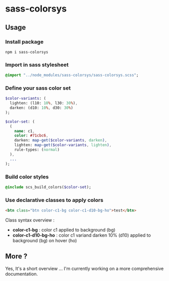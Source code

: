 # sass-colorsys

## Usage

### Install package
```
npm i sass-colorsys
```

### Import in sass stylesheet

```sass
@import "../node_modules/sass-colorsys/sass-colorsys.scss";
```

### Define your sass color set
```sass
$color-variants: (
  lighten: (l10: 10%, l30: 30%),
  darken: (d10: 10%, d30: 30%)
);

$color-set: (
  (
    name: c1,
    color: #71cbc6,
    darken: map-get($color-variants, darken),
    lighten: map-get($color-variants, lighten),
    rule-types: (normal)
  ),
  ...
);
```
### Build color styles
```sass
@include scs_build_colors($color-set);

```

### Use declarative classes to apply colors
```html
<btn class="btn color-c1-bg color-c1-d10-bg-ho">test</btn>
```
Class syntax overview :

* __color-c1-bg__ : color c1 applied to background (bg)
* __color-c1-d10-bg-ho__ : color c1 variand darken 10% (d10) applied to background (bg) on hover (ho)

## More ?
Yes, It's a short overview ... I'm currently working on a more comprehensive documentation.
